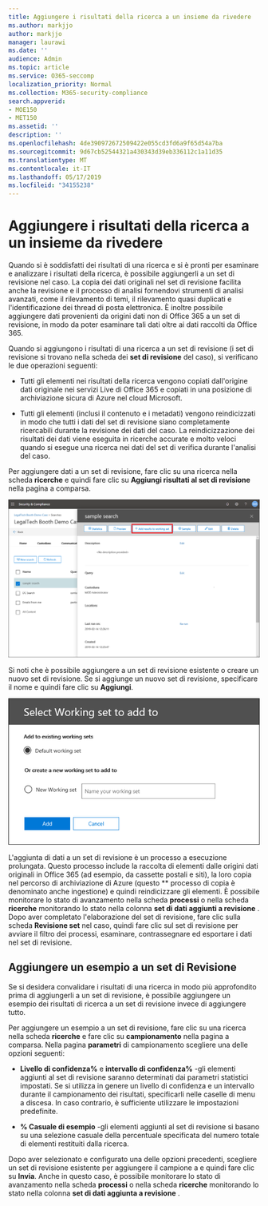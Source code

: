 ```yaml
---
title: Aggiungere i risultati della ricerca a un insieme da rivedere
ms.author: markjjo
author: markjjo
manager: laurawi
ms.date: ''
audience: Admin
ms.topic: article
ms.service: O365-seccomp
localization_priority: Normal
ms.collection: M365-security-compliance
search.appverid:
- MOE150
- MET150
ms.assetid: ''
description: ''
ms.openlocfilehash: 4de390972672509422e055cd3fd6a9f65d54a7ba
ms.sourcegitcommit: 9d67cb52544321a430343d39eb336112c1a11d35
ms.translationtype: MT
ms.contentlocale: it-IT
ms.lasthandoff: 05/17/2019
ms.locfileid: "34155238"
---
```

# <a name="add-search-results-to-a-review-set"></a>Aggiungere i risultati della ricerca a un insieme da rivedere

Quando si è soddisfatti dei risultati di una ricerca e si è pronti per esaminare e analizzare i risultati della ricerca, è possibile aggiungerli a un set di revisione nel caso. La copia dei dati originali nel set di revisione facilita anche la revisione e il processo di analisi fornendovi strumenti di analisi avanzati, come il rilevamento di temi, il rilevamento quasi duplicati e l'identificazione dei thread di posta elettronica. È inoltre possibile aggiungere dati provenienti da origini dati non di Office 365 a un set di revisione, in modo da poter esaminare tali dati oltre ai dati raccolti da Office 365.

Quando si aggiungono i risultati di una ricerca a un set di revisione (i set di revisione si trovano nella scheda dei **set di revisione** del caso), si verificano le due operazioni seguenti:

- Tutti gli elementi nei risultati della ricerca vengono copiati dall'origine dati originale nei servizi Live di Office 365 e copiati in una posizione di archiviazione sicura di Azure nel cloud Microsoft.

- Tutti gli elementi (inclusi il contenuto e i metadati) vengono reindicizzati in modo che tutti i dati del set di revisione siano completamente ricercabili durante la revisione dei dati del caso. La reindicizzazione dei risultati dei dati viene eseguita in ricerche accurate e molto veloci quando si esegue una ricerca nei dati del set di verifica durante l'analisi del caso.

Per aggiungere dati a un set di revisione, fare clic su una ricerca nella scheda **ricerche** e quindi fare clic su **Aggiungi risultati al set di revisione** nella pagina a comparsa.

![Aggiunta di dati a un set di Revisione](../media/c1b4fc00-7a15-4587-b9b0-ce594bb02e4d.png)

Si noti che è possibile aggiungere a un set di revisione esistente o creare un nuovo set di revisione.  Se si aggiunge un nuovo set di revisione, specificare il nome e quindi fare clic su **Aggiungi**.

![Selezionare un set di Revisione](../media/e8c6ab51-da8d-4c39-9b21-26bfdf453fb9.png)

L'aggiunta di dati a un set di revisione è un processo a esecuzione prolungata. Questo processo include la raccolta di elementi dalle origini dati originali in Office 365 (ad esempio, da cassette postali e siti), la loro copia nel percorso di archiviazione di Azure (questo ** processo di copia è denominato anche ingestione) e quindi reindicizzare gli elementi. È possibile monitorare lo stato di avanzamento nella scheda **processi** o nella scheda **ricerche** monitorando lo stato nella colonna **set di dati aggiunti a revisione** . Dopo aver completato l'elaborazione del set di revisione, fare clic sulla scheda **Revisione set** nel caso, quindi fare clic sul set di revisione per avviare il filtro dei processi, esaminare, contrassegnare ed esportare i dati nel set di revisione.

## <a name="add-a-sample-to-a-review-set"></a>Aggiungere un esempio a un set di Revisione

Se si desidera convalidare i risultati di una ricerca in modo più approfondito prima di aggiungerli a un set di revisione, è possibile aggiungere un esempio dei risultati di ricerca a un set di revisione invece di aggiungere tutto.

Per aggiungere un esempio a un set di revisione, fare clic su una ricerca nella scheda **ricerche** e fare clic su **campionamento** nella pagina a comparsa. Nella pagina **parametri** di campionamento scegliere una delle opzioni seguenti:

- **Livello di confidenza%** e **intervallo di confidenza%** -gli elementi aggiunti al set di revisione saranno determinati dai parametri statistici impostati. Se si utilizza in genere un livello di confidenza e un intervallo durante il campionamento dei risultati, specificarli nelle caselle di menu a discesa. In caso contrario, è sufficiente utilizzare le impostazioni predefinite.

- **% Casuale di esempio** -gli elementi aggiunti al set di revisione si basano su una selezione casuale della percentuale specificata del numero totale di elementi restituiti dalla ricerca.

Dopo aver selezionato e configurato una delle opzioni precedenti, scegliere un set di revisione esistente per aggiungere il campione a e quindi fare clic su **Invia**. Anche in questo caso, è possibile monitorare lo stato di avanzamento nella scheda **processi** o nella scheda **ricerche** monitorando lo stato nella colonna **set di dati aggiunta a revisione** .